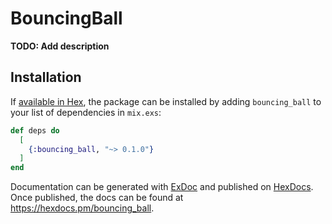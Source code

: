 # BouncingBall

**TODO: Add description**

## Installation

If [available in Hex](https://hex.pm/docs/publish), the package can be installed
by adding `bouncing_ball` to your list of dependencies in `mix.exs`:

```elixir
def deps do
  [
    {:bouncing_ball, "~> 0.1.0"}
  ]
end
```

Documentation can be generated with [ExDoc](https://github.com/elixir-lang/ex_doc)
and published on [HexDocs](https://hexdocs.pm). Once published, the docs can
be found at <https://hexdocs.pm/bouncing_ball>.

